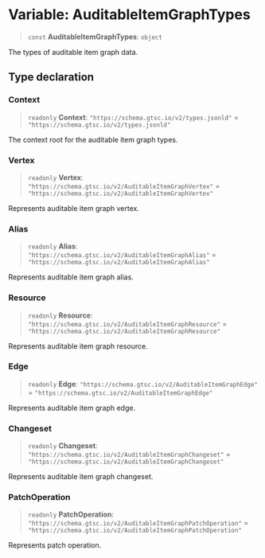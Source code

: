 # Variable: AuditableItemGraphTypes

> `const` **AuditableItemGraphTypes**: `object`

The types of auditable item graph data.

## Type declaration

### Context

> `readonly` **Context**: `"https://schema.gtsc.io/v2/types.jsonld"` = `"https://schema.gtsc.io/v2/types.jsonld"`

The context root for the auditable item graph types.

### Vertex

> `readonly` **Vertex**: `"https://schema.gtsc.io/v2/AuditableItemGraphVertex"` = `"https://schema.gtsc.io/v2/AuditableItemGraphVertex"`

Represents auditable item graph vertex.

### Alias

> `readonly` **Alias**: `"https://schema.gtsc.io/v2/AuditableItemGraphAlias"` = `"https://schema.gtsc.io/v2/AuditableItemGraphAlias"`

Represents auditable item graph alias.

### Resource

> `readonly` **Resource**: `"https://schema.gtsc.io/v2/AuditableItemGraphResource"` = `"https://schema.gtsc.io/v2/AuditableItemGraphResource"`

Represents auditable item graph resource.

### Edge

> `readonly` **Edge**: `"https://schema.gtsc.io/v2/AuditableItemGraphEdge"` = `"https://schema.gtsc.io/v2/AuditableItemGraphEdge"`

Represents auditable item graph edge.

### Changeset

> `readonly` **Changeset**: `"https://schema.gtsc.io/v2/AuditableItemGraphChangeset"` = `"https://schema.gtsc.io/v2/AuditableItemGraphChangeset"`

Represents auditable item graph  changeset.

### PatchOperation

> `readonly` **PatchOperation**: `"https://schema.gtsc.io/v2/AuditableItemGraphPatchOperation"` = `"https://schema.gtsc.io/v2/AuditableItemGraphPatchOperation"`

Represents patch operation.
